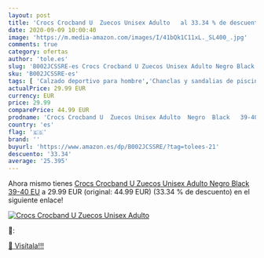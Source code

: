 ```yaml
---
layout: post
title: 'Crocs Crocband U  Zuecos Unisex Adulto   al 33.34 % de descuento'
date: 2020-09-09 10:00:40
image: 'https://m.media-amazon.com/images/I/41bQk1C11xL._SL400_.jpg'
comments: true
category: ofertas
author: 'tole.es'
slug: 'B002JCSSRE-es Crocs Crocband U Zuecos Unisex Adulto Negro Black 39-40 EU'
sku: 'B002JCSSRE-es'
tags: [ 'Calzado deportivo para hombre','Chanclas y sandalias de piscina para hombre','Sandalias de vestir para hombre','Zapatillas y calzado deportivo para hombre','Zapatos','Zapatos para hombre','Zapatos y complementos','zuecos', ]
actualPrice: 29.99 EUR
currency: EUR
price: 29.99
comparePrice: 44.99 EUR
prodname: 'Crocs Crocband U  Zuecos Unisex Adulto  Negro  Black   39-40 EU'
country: 'es'
flag: '🇪🇸'
brand: ''
buyurl: 'https://www.amazon.es/dp/B002JCSSRE/?tag=tolees-21'
descuento: '33.34'
average: '25.395'
---
```


Ahora mismo tienes [Crocs Crocband U  Zuecos Unisex Adulto  Negro  Black   39-40 EU](https://www.amazon.es/dp/B002JCSSRE/?tag=tolees-21) a 29.99 EUR (original: 44.99 EUR) (33.34 %  de descuento) en el siguiente enlace!

[![Crocs Crocband U  Zuecos Unisex Adulto  ](https://m.media-amazon.com/images/I/41bQk1C11xL._SL400_.jpg)](https://www.amazon.es/dp/B002JCSSRE/?tag=tolees-21)

🔎:


[🛒 Visítala!!!](https://www.amazon.es/dp/B002JCSSRE/?tag=tolees-21)
